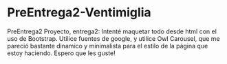 # PreEntrega2-Ventimiglia
PreEntrega2
Proyecto, entrega2:
Intenté maquetar todo desde html con el uso de Bootstrap. Utilice fuentes de google, y utilice Owl Carousel, que me pareció bastante dinamico y minimalista para el estilo de la página que estoy haciendo.
Espero que les guste!
